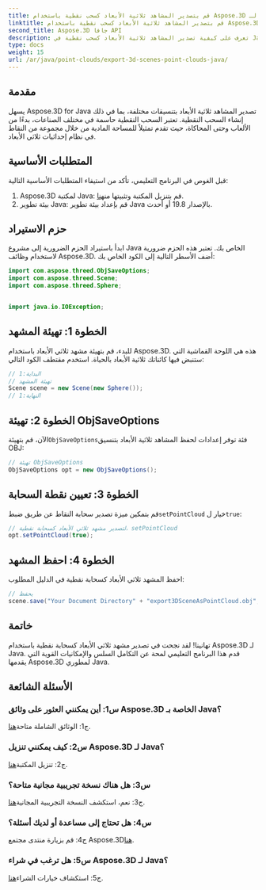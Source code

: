 ```yaml
---
title: قم بتصدير المشاهد ثلاثية الأبعاد كسحب نقطية باستخدام Aspose.3D لـ Java
linktitle: قم بتصدير المشاهد ثلاثية الأبعاد كسحب نقطية باستخدام Aspose.3D لـ Java
second_title: Aspose.3D جافا API
description: تعرف على كيفية تصدير المشاهد ثلاثية الأبعاد كسحب نقطية في Java باستخدام Aspose.3D. قم بتحسين تطبيقاتك باستخدام الرسومات والتصورات ثلاثية الأبعاد القوية.
type: docs
weight: 15
url: /ar/java/point-clouds/export-3d-scenes-point-clouds-java/
---
```

## مقدمة

يسهل Aspose.3D for Java تصدير المشاهد ثلاثية الأبعاد بتنسيقات مختلفة، بما في ذلك إنشاء السحب النقطية. تعتبر السحب النقطية حاسمة في مختلف الصناعات، بدءًا من الألعاب وحتى المحاكاة، حيث تقدم تمثيلاً للمساحة المادية من خلال مجموعة من النقاط في نظام إحداثيات ثلاثي الأبعاد.

## المتطلبات الأساسية

قبل الغوص في البرنامج التعليمي، تأكد من استيفاء المتطلبات الأساسية التالية:

1.  Aspose.3D لمكتبة Java: قم بتنزيل المكتبة وتثبيتها من[هنا](https://releases.aspose.com/3d/java/).
2. بيئة تطوير Java: قم بإعداد بيئة تطوير Java بالإصدار 19.8 أو أحدث.

## حزم الاستيراد

ابدأ باستيراد الحزم الضرورية إلى مشروع Java الخاص بك. تعتبر هذه الحزم ضرورية لاستخدام وظائف Aspose.3D. أضف الأسطر التالية إلى الكود الخاص بك:

```java
import com.aspose.threed.ObjSaveOptions;
import com.aspose.threed.Scene;
import com.aspose.threed.Sphere;


import java.io.IOException;
```

## الخطوة 1: تهيئة المشهد

للبدء، قم بتهيئة مشهد ثلاثي الأبعاد باستخدام Aspose.3D. هذه هي اللوحة القماشية التي ستنبض فيها كائناتك ثلاثية الأبعاد بالحياة. استخدم مقتطف الكود التالي:

```java
// البداية:1
// تهيئة المشهد
Scene scene = new Scene(new Sphere());
// النهاية:1
```

## الخطوة 2: تهيئة ObjSaveOptions

 الآن، قم بتهيئة`ObjSaveOptions`فئة توفر إعدادات لحفظ المشاهد ثلاثية الأبعاد بتنسيق OBJ:

```java
// تهيئة ObjSaveOptions
ObjSaveOptions opt = new ObjSaveOptions();
```

## الخطوة 3: تعيين نقطة السحابة

 قم بتمكين ميزة تصدير سحابة النقاط عن طريق ضبط`setPointCloud` خيار ل`true`:

```java
// لتصدير مشهد ثلاثي الأبعاد كسحابة نقطية، setPointCloud
opt.setPointCloud(true);
```

## الخطوة 4: احفظ المشهد

احفظ المشهد ثلاثي الأبعاد كسحابة نقطية في الدليل المطلوب:

```java
// يحفظ
scene.save("Your Document Directory" + "export3DSceneAsPointCloud.obj", opt);
```

## خاتمة

تهانينا! لقد نجحت في تصدير مشهد ثلاثي الأبعاد كسحابة نقطية باستخدام Aspose.3D لـ Java. قدم هذا البرنامج التعليمي لمحة عن التكامل السلس والإمكانيات القوية التي يقدمها Aspose.3D لمطوري Java.

## الأسئلة الشائعة

### س1: أين يمكنني العثور على وثائق Aspose.3D الخاصة بـ Java؟

 ج1: الوثائق الشاملة متاحة[هنا](https://reference.aspose.com/3d/java/).

### س2: كيف يمكنني تنزيل Aspose.3D لـ Java؟

 ج2: تنزيل المكتبة[هنا](https://releases.aspose.com/3d/java/).

### س3: هل هناك نسخة تجريبية مجانية متاحة؟

 ج3: نعم، استكشف النسخة التجريبية المجانية[هنا](https://releases.aspose.com/).

### س4: هل تحتاج إلى مساعدة أو لديك أسئلة؟

 ج4: قم بزيارة منتدى مجتمع Aspose.3D[هنا](https://forum.aspose.com/c/3d/18).

### س5: هل ترغب في شراء Aspose.3D لـ Java؟

 ج5: استكشاف خيارات الشراء[هنا](https://purchase.aspose.com/buy).